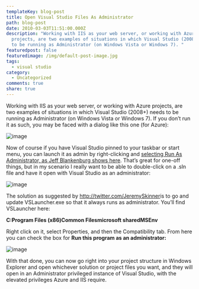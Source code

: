 ```yaml
---
templateKey: blog-post
title: Open Visual Studio Files As Administrator
path: blog-post
date: 2010-03-03T11:51:00.000Z
description: "Working with IIS as your web server, or working with Azure
  projects, are two examples of situations in which Visual Studio (2008+) needs
  to be running as Administrator (on Windows Vista or Windows 7). "
featuredpost: false
featuredimage: /img/default-post-image.jpg
tags:
  - visual studio
category:
  - Uncategorized
comments: true
share: true
---
```

Working with IIS as your web server, or working with Azure projects, are two examples of situations in which Visual Studio (2008+) needs to be running as Administrator (on Windows Vista or Windows 7). If you don’t run it as such, you may be faced with a dialog like this one (for Azure):

![image](https://stevesmithblog.com/files/media/image/WindowsLiveWriter/OpenVisualStudioFilesAsAdministrator_A492/image_6.png "image")

Now of course if you have Visual Studio pinned to your taskbar or start menu, you can launch it as admin by right-clicking and [selecting Run As Administrator, as Jeff Blankenburg shows here](http://jeffblankenburg.com/2010/02/19th-of-diduary-did-you-know-that-you.aspx). That’s great for one-off things, but in my scenario I really want to be able to double-click on a .sln file and have it open with Visual Studio as an administrator:

![image](https://stevesmithblog.com/files/media/image/WindowsLiveWriter/OpenVisualStudioFilesAsAdministrator_A492/image_5.png "image")

The solution as suggested by <http://twitter.com/JeremySkinner>is to go and update VSLauncher.exe so that it always runs as administrator. You’ll find VSLauncher here:

**C:Program Files (x86)Common Filesmicrosoft sharedMSEnv**

Right click on it, select Properties, and then the Compatibility tab. From here you can check the box for **Run this program as an administrator:**

![image](https://stevesmithblog.com/files/media/image/WindowsLiveWriter/OpenVisualStudioFilesAsAdministrator_A492/image_9.png "image")

With that done, you can now go right into your project structure in Windows Explorer and open whichever solution or project files you want, and they will open in an Administrator privileged instance of Visual Studio, with the elevated privileges Azure and IIS require.